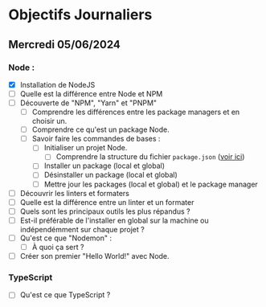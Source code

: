 # Objectifs Journaliers

## Mercredi 05/06/2024

### Node :

- [x] Installation de NodeJS
- [ ] Quelle est la différence entre Node et NPM
- [ ] Découverte de "NPM", "Yarn" et "PNPM"
  - [ ] Comprendre les différences entre les package managers et en choisir un.
  - [ ] Comprendre ce qu'est un package Node.
  - [ ] Savoir faire les commandes de bases :
    - [ ] Initialiser un projet Node.
      - [ ] Comprendre la structure du fichier `package.json` ([voir ici](https://docs.npmjs.com/cli/v10/configuring-npm/package-json))
    - [ ] Installer un package (local et global)
    - [ ] Désinstaller un package (local et global)
    - [ ] Mettre jour les packages (local et global) et le package manager
- [ ] Découvrir les linters et formaters
- [ ] Quelle est la différence entre un linter et un formater
- [ ] Quels sont les principaux outils les plus répandus ?
- [ ] Est-il préférable de l'installer en global sur la machine ou indépendémment sur chaque projet ?
- [ ] Qu'est ce que "Nodemon" :
  - [ ] À quoi ça sert ?
- [ ] Créer son premier "Hello World!" avec Node.

### TypeScript

- [ ] Qu'est ce que TypeScript ?